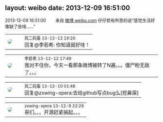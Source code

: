 layout: weibo
date: 2013-12-09 16:51:00
---
<meta name="referrer" content="no-referrer" />

2013-12-09 16:51:00  &nbsp;&nbsp;&nbsp;&nbsp;&nbsp;&nbsp; 来自 <a href="http://weibo.com/" rel="nofollow">微博 weibo.com</a>
仔仔若有所思的说“感觉生活好像缺了些啥……” ​​​

<table style="width: 100%;">
  <tr>
    <td style="width: 40px;"><img style="border-radius:50%" src="https://tva3.sinaimg.cn/crop.0.0.639.639.50/6d2a6003jw8f3idy69w2gj20hs0hrt9g.jpg?KID=imgbed,tva&Expires=1624464803&ssig=CxPL3%2FUO%2BO"></td>
    <td colspan="2"><small>风二码畜 13-12-12 19:20</small><br/>回复@李若希: 你知道就好哇！</td>
  </tr>
</table>

<table style="width: 100%;">
  <tr>
    <td style="width: 40px;"><img style="border-radius:50%" src="https://tvax2.sinaimg.cn/crop.0.0.512.512.50/6421e548ly8g08ij342i6j20e80e8q34.jpg?KID=imgbed,tva&Expires=1624464803&ssig=2%2FPOCqpQUk"></td>
    <td colspan="2"><small>李若希 13-12-12 17:49</small><br/>我对不住你，今天一看那条微博被转了N遍。。。僵尸粉无敌了。。。</td>
  </tr>
</table>

<table style="width: 100%;">
  <tr>
    <td style="width: 40px;"><img style="border-radius:50%" src="https://tva3.sinaimg.cn/crop.0.0.639.639.50/6d2a6003jw8f3idy69w2gj20hs0hrt9g.jpg?KID=imgbed,tva&Expires=1624464803&ssig=CxPL3%2FUO%2BO"></td>
    <td colspan="2"><small>风二码畜 13-12-10 01:48</small><br/>回复@zxwing-opera:去给github写点bug么[挖鼻屎]</td>
  </tr>
</table>

<table style="width: 100%;">
  <tr>
    <td style="width: 40px;"><img style="border-radius:50%" src="https://tva4.sinaimg.cn/crop.0.0.180.180.50/735b8c72jw1e8qgp5bmzyj2050050aa8.jpg?KID=imgbed,tva&Expires=1624464803&ssig=GW4dt3YonE"></td>
    <td colspan="2"><small>zxwing-opera 13-12-9 22:29</small><br/>哥们。。。开源赶紧搞起。。。</td>
  </tr>
</table>
